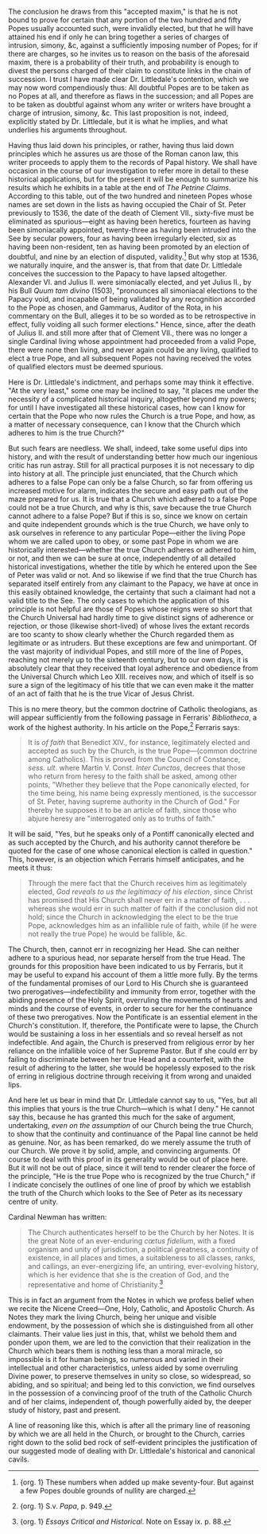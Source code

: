The conclusion he draws from this "accepted maxim," is that he is not bound to prove for certain that any portion of the two hundred and fifty Popes usually accounted such, were invalidly elected, but that he will have attained his end if only he can bring together a series of charges of intrusion, simony, &c, against a sufficiently imposing number of Popes; for if there are charges, so he invites us to reason on the basis of the aforesaid maxim, there is a probability of their truth, and probability is enough to divest the persons charged of their claim to constitute links in the chain of succession. I trust I have made clear Dr. Littledale's contention, which we may now word compendiously thus: All doubtful Popes are to be taken as no Popes at all, and therefore as flaws in the succession; and all Popes are to be taken as doubtful against whom any writer or writers have brought a charge of intrusion, simony, &c. This last proposition is not, indeed, explicitly stated by Dr. Littledale, but it is what he implies, and what underlies his arguments throughout.

Having thus laid down his principles, or rather, having thus laid down principles which he assures us are those of the Roman canon law, this writer proceeds to apply them to the records of Papal history. We shall have occasion in the course of our investigation to refer more in detail to these historical applications, but for the present it will be enough to summarize his results which he exhibits in a table at the end of *The Petrine Claims*. According to this table, out of the two hundred and nineteen Popes whose names are set down in the lists as having occupied the Chair of St. Peter previously to 1536, the date of the death of Clement VII., sixty-five must be eliminated as spurious—eight as having been heretics, fourteen as having been simoniacally appointed, twenty-three as having been intruded into the See by secular powers, four as having been irregularly elected, six as having been non-resident, ten as having been promoted by an election of doubtful, and nine by an election of disputed, validity.[^1] But why stop at 1536, we naturally inquire, and the answer is, that from that date Dr. Littledale conceives the succession to the Papacy to have lapsed altogether. Alexander VI. and Julius II. were simoniacally elected, and yet Julius II., by his Bull *Quum tam divino* (1503), "pronounces all simoniacal elections to the Papacy void, and incapable of being validated by any recognition accorded to the Pope as chosen, and Gammarus, Auditor of the Rota, in his commentary on the Bull, alleges it to be so worded as to be retrospective in effect, fully voiding all such former elections." Hence, since, after the death of Julius II. and still more after that of Clement VII., there was no longer a single Cardinal living whose appointment had proceeded from a valid Pope, there were none then living, and never again could be any living, qualified to elect a true Pope, and all subsequent Popes not having received the votes of qualified electors must be deemed spurious.

Here is Dr. Littledale's indictment, and perhaps some may think it effective. "At the very least," some one may be inclined to say, "it places me under the necessity of a complicated historical inquiry, altogether beyond my powers; for until I have investigated all these historical cases, how can I know for certain that the Pope who now rules the Church is a true Pope, and how, as a matter of necessary consequence, can I know that the Church which adheres to him is the true Church?"

But such fears are needless. We shall, indeed, take some useful dips into history, and with the result of understanding better how much our ingenious critic has run astray. Still for all practical purposes it is not necessary to dip into history at all. The principle just enunciated, that the Church which adheres to a false Pope can only be a false Church, so far from offering us increased motive for alarm, indicates the secure and easy path out of the maze prepared for us. It is true that a Church which adhered to a false Pope could not be a true Church, and why is this, save because the true Church cannot adhere to a false Pope? But if this is so, since we know on certain and quite independent grounds which is the true Church, we have only to ask ourselves in reference to any particular Pope—either the living Pope whom we are called upon to obey, or some past Pope in whom we are historically interested—whether the true Church adheres or adhered to him, or not, and then we can be sure at once, independently of all detailed historical investigations, whether the title by which he entered upon the See of Peter was valid or not. And so likewise if we find that the true Church has separated itself entirely from any claimant to the Papacy, we have at once in this easily obtained knowledge, the certainty that such a claimant had not a valid title to the See. The only cases to which the application of this principle is not helpful are those of Popes whose reigns were so short that the Church Universal had hardly time to give distinct signs of adherence or rejection, or those (likewise short-lived) of whose lives the extant records are too scanty to show clearly whether the Church regarded them as legitimate or as intruders. But these exceptions are few and unimportant. Of the vast majority of individual Popes, and still more of the line of Popes, reaching not merely up to the sixteenth century, but to our own days, it is absolutely clear that they received that loyal adherence and obedience from the Universal Church which Leo XIII. receives now, and which of itself is so sure a sign of the legitimacy of his title that we can even make it the matter of an act of faith that he is the true Vicar of Jesus Christ.

This is no mere theory, but the common doctrine of Catholic theologians, as will appear sufficiently from the following passage in Ferraris' *Bibliotheca*, a work of the highest authority. In his article on the Pope,[^2] Ferraris says:

> It is *of faith* that Benedict XIV., for instance, legitimately elected and accepted as such by the Church, is the true Pope—(common doctrine among Catholics). This is proved from the Council of Constance, *sess. ult*. where Martin V. Const. *Inter Cunctos*, decrees that those who return from heresy to the faith shall be asked, among other points, "Whether they believe that the Pope canonically elected, for the time being, his name being expressly mentioned, is the successor of St. Peter, having supreme authority in the Church of God." For thereby he supposes it to be an article of faith, since those who abjure heresy are "interrogated only as to truths of faith."

It will be said, "Yes, but he speaks only of a Pontiff canonically elected and as such accepted by the Church, and his authority cannot therefore be quoted for the case of one whose canonical election is called in question." This, however, is an objection which Ferraris himself anticipates, and he meets it thus:

> Through the mere fact that the Church receives him as legitimately elected, *God reveals to us the legitimacy of his election*, since Christ has promised that His Church shall never err in a matter of faith, . . . whereas she would err in such matter of faith if the conclusion did not hold; since the Church in acknowledging the elect to be the true Pope, acknowledges him as an infallible rule of faith, while (if he were not really the true Pope) he would be fallible, &c.

The Church, then, cannot err in recognizing her Head. She can neither adhere to a spurious head, nor separate herself from the true Head. The grounds for this proposition have been indicated to us by Ferraris, but it may be useful to expand his account of them a little more fully. By the terms of the fundamental promises of our Lord to His Church she is guaranteed two prerogatives—indefectibility and immunity from error, together with the abiding presence of the Holy Spirit, overruling the movements of hearts and minds and the course of events, in order to secure for her the continuance of these two prerogatives. Now the Pontificate is an essential element in the Church's constitution. If, therefore, the Pontificate were to lapse, the Church would be sustaining a loss in her essentials and so reveal herself as not indefectible. And again, the Church is preserved from religious error by her reliance on the infallible voice of her Supreme Pastor. But if she could err by failing to discriminate between her true Head and a counterfeit, with the result of adhering to the latter, she would be hopelessly exposed to the risk of erring in religious doctrine through receiving it from wrong and unaided lips.

And here let us bear in mind that Dr. Littledale cannot say to us, "Yes, but all this implies that yours is the true Church—which is what I deny." He cannot say this, because he has granted this much for the sake of argument, undertaking, *even on the assumption* of our Church being the true Church, to show that the continuity and continuance of the Papal line cannot be held as genuine. Nor, as has been remarked, do we merely assume the truth of our Church. We prove it by solid, ample, and convincing arguments. Of course to deal with this proof in its generality would be out of place here. But it will not be out of place, since it will tend to render clearer the force of the principle, "He is the true Pope who is recognized by the true Church," if I indicate concisely the outlines of one line of proof by which we establish the truth of the Church which looks to the See of Peter as its necessary centre of unity.

Cardinal Newman has written:

> The Church authenticates herself to be the Church by her Notes. It is the great Note of an ever-enduring *cœtus fidelium*, with a fixed organism and unity of jurisdiction, a political greatness, a continuity of existence, in all places and times, a suitableness to all classes, ranks, and callings, an ever-energizing life, an untiring, ever-evolving history, which is her evidence that she is the creation of God, and the representative and home of Christianity.[^3]

This is in fact an argument from the Notes in which we profess belief when we recite the Nicene Creed—One, Holy, Catholic, and Apostolic Church. As Notes they mark the living Church, being her unique and visible endowment, by the possession of which she is distinguished from all other claimants. Their value lies just in this, that, whilst we behold them and ponder upon them, we are led to the conviction that their realization in the Church which bears them is nothing less than a moral miracle, so impossible is it for human beings, so numerous and varied in their intellectual and other characteristics, unless aided by some overruling Divine power, to preserve themselves in unity so close, so widespread, so abiding, and so spiritual; and being led to this conviction, we find ourselves in the possession of a convincing proof of the truth of the Catholic Church and of her claims, independent of, though powerfully aided by, the deeper study of history, past and present.

A line of reasoning like this, which is after all the primary line of reasoning by which we are all held in the Church, or brought to the Church, carries right down to the solid bed rock of self-evident principles the justification of our suggested mode of dealing with Dr. Littledale's historical and canonical cavils.

[^1]: {org. 1} These numbers when added up make seventy-four. But against a few Popes double grounds of nullity are charged.

[^2]: {org. 1} S.v. *Papa*, p. 949.

[^3]: {org. 1} *Essays Critical and Historical*. Note on Essay ix. p. 88.

